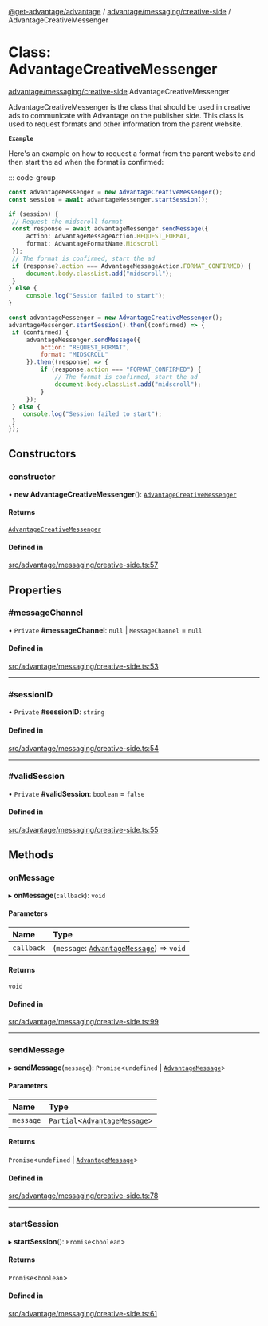 [@get-advantage/advantage](../index.md) / [advantage/messaging/creative-side](../modules/advantage_messaging_creative_side.md) / AdvantageCreativeMessenger

# Class: AdvantageCreativeMessenger

[advantage/messaging/creative-side](../modules/advantage_messaging_creative_side.md).AdvantageCreativeMessenger

AdvantageCreativeMessenger is the class that should be used in creative ads to communicate with Advantage on the publisher side. This class is used to request formats and other information from the parent website.

**`Example`**

Here's an example on how to request a format from the parent website and then start the ad when the format is confirmed:

::: code-group
```typescript
const advantageMessenger = new AdvantageCreativeMessenger();
const session = await advantageMessenger.startSession();

if (session) {
 // Request the midscroll format
 const response = await advantageMessenger.sendMessage({
     action: AdvantageMessageAction.REQUEST_FORMAT,
     format: AdvantageFormatName.Midscroll
 });
 // The format is confirmed, start the ad
 if (response?.action === AdvantageMessageAction.FORMAT_CONFIRMED) {
     document.body.classList.add("midscroll");
 }
} else {
     console.log("Session failed to start");
}
```
```javascript
const advantageMessenger = new AdvantageCreativeMessenger();
advantageMessenger.startSession().then((confirmed) => {
 if (confirmed) {
     advantageMessenger.sendMessage({
         action: "REQUEST_FORMAT",
         format: "MIDSCROLL"
     }).then((response) => {
         if (response.action === "FORMAT_CONFIRMED") {
             // The format is confirmed, start the ad
             document.body.classList.add("midscroll");
         }
     });
 } else {
    console.log("Session failed to start");
 }
});
```

## Constructors

### constructor

• **new AdvantageCreativeMessenger**(): [`AdvantageCreativeMessenger`](advantage_messaging_creative_side.AdvantageCreativeMessenger.md)

#### Returns

[`AdvantageCreativeMessenger`](advantage_messaging_creative_side.AdvantageCreativeMessenger.md)

#### Defined in

[src/advantage/messaging/creative-side.ts:57](https://github.com/get-advantage/advantage/blob/3b64a3c9f09adaef20f44c0e2a8b866e77d18b71/src/advantage/messaging/creative-side.ts#L57)

## Properties

### #messageChannel

• `Private` **#messageChannel**: ``null`` \| `MessageChannel` = `null`

#### Defined in

[src/advantage/messaging/creative-side.ts:53](https://github.com/get-advantage/advantage/blob/3b64a3c9f09adaef20f44c0e2a8b866e77d18b71/src/advantage/messaging/creative-side.ts#L53)

___

### #sessionID

• `Private` **#sessionID**: `string`

#### Defined in

[src/advantage/messaging/creative-side.ts:54](https://github.com/get-advantage/advantage/blob/3b64a3c9f09adaef20f44c0e2a8b866e77d18b71/src/advantage/messaging/creative-side.ts#L54)

___

### #validSession

• `Private` **#validSession**: `boolean` = `false`

#### Defined in

[src/advantage/messaging/creative-side.ts:55](https://github.com/get-advantage/advantage/blob/3b64a3c9f09adaef20f44c0e2a8b866e77d18b71/src/advantage/messaging/creative-side.ts#L55)

## Methods

### onMessage

▸ **onMessage**(`callback`): `void`

#### Parameters

| Name | Type |
| :------ | :------ |
| `callback` | (`message`: [`AdvantageMessage`](../interfaces/types.AdvantageMessage.md)) => `void` |

#### Returns

`void`

#### Defined in

[src/advantage/messaging/creative-side.ts:99](https://github.com/get-advantage/advantage/blob/3b64a3c9f09adaef20f44c0e2a8b866e77d18b71/src/advantage/messaging/creative-side.ts#L99)

___

### sendMessage

▸ **sendMessage**(`message`): `Promise`\<`undefined` \| [`AdvantageMessage`](../interfaces/types.AdvantageMessage.md)\>

#### Parameters

| Name | Type |
| :------ | :------ |
| `message` | `Partial`\<[`AdvantageMessage`](../interfaces/types.AdvantageMessage.md)\> |

#### Returns

`Promise`\<`undefined` \| [`AdvantageMessage`](../interfaces/types.AdvantageMessage.md)\>

#### Defined in

[src/advantage/messaging/creative-side.ts:78](https://github.com/get-advantage/advantage/blob/3b64a3c9f09adaef20f44c0e2a8b866e77d18b71/src/advantage/messaging/creative-side.ts#L78)

___

### startSession

▸ **startSession**(): `Promise`\<`boolean`\>

#### Returns

`Promise`\<`boolean`\>

#### Defined in

[src/advantage/messaging/creative-side.ts:61](https://github.com/get-advantage/advantage/blob/3b64a3c9f09adaef20f44c0e2a8b866e77d18b71/src/advantage/messaging/creative-side.ts#L61)
